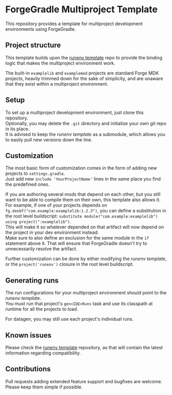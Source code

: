 # ForgeGradle Multiproject Template

This repository provides a template for multiproject development environments using ForgeGradle.

## Project structure
This template builds upon the [runenv template](https://github.com/amadornes/fg-multiproject-runenv) repo to provide the
binding logic that makes the multiproject environment work.

The built-in `examplelib` and `examplemod` projects are standard Forge MDK projects, heavily trimmed down for the sake
of simplicity, and are unaware that they exist within a multiproject environment.

## Setup
To set up a multiproject development environment, just clone this repository.  
Optionally, you may delete the `.git` directory and initialize your own git repo in its place.  
It is advised to keep the *runenv template* as a submodule, which allows you to easily pull new versions down the line.

## Customization
The most basic form of customization comes in the form of adding new projects to `settings.gradle`.  
Just add new `include 'YourProjectName'` lines in the same place you find the predefined ones.

If you are authoring several mods that depend on each other, but you still want to be able to compile them on their own,
this template also allows it.  
For example, if one of your projects depends on `fg.deobf("com.example:examplelib:1.2.3")`, you can define a
substitution in the root level buildscript: `substitute module("com.example:examplelib") using project(":examplelib")`.  
This will make it so whatever depended on that artifact will now depend on the project in your dev environment instead.  
Make sure to also define an exclusion for the same module in the `if` statement above it. That will ensure that
ForgeGradle doesn't try to unnecessarily resolve the artifact.

Further customization can be done by either modifying the *runenv template*, or the `project('runenv')` closure in the
root level buildscript.

## Generating runs
The run configurations for your multiproject environment should point to the *runenv template*.  
You must run that project's `gen<IDE>Runs` task and use its classpath at runtime for all the projects to load.

For datagen, you may still use each project's individual runs.

## Known issues
Please check the [runenv template](https://github.com/amadornes/fg-multiproject-runenv) repository, as that will contain
the latest information regarding compatibility.

## Contributions
Pull requests adding extended feature support and bugfixes are welcome.  
Please keep them simple if possible.
